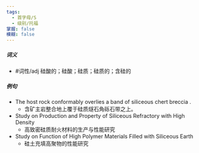 ```yaml
---
tags:
  - 首字母/S
  - 级别/托福
掌握: false
模糊: false
---
```

##### 词义
- #词性/adj  硅酸的；硅酸；硅质；硅质的；含硅的
##### 例句
- The host rock conformably overlies a band of siliceous chert breccia .
	- 含矿主岩整合地上覆于硅质燧石角砾石带之上。
- Study on Production and Property of Siliceous Refractory with High Density
	- 高致密硅质耐火材料的生产与性能研究
- Study on Function of High Polymer Materials Filled with Siliceous Earth
	- 硅土充填高聚物的性能研究
